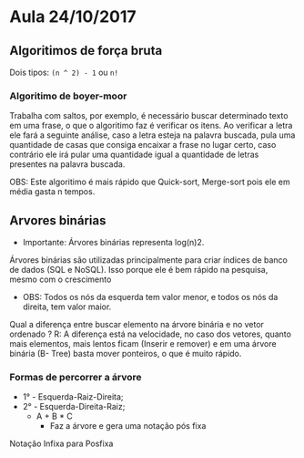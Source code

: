 # Aula 24/10/2017

## Algoritimos de força bruta

Dois tipos: <code>(n ^ 2) - 1</code> ou <code>n!</code>

### Algoritimo de boyer-moor

Trabalha com saltos, por exemplo, é necessário buscar determinado texto em uma frase, o que o algoritimo faz é verificar os itens.
Ao verificar a letra ele fará a seguinte análise, caso a letra esteja na palavra buscada, pula uma quantidade de casas que consiga encaixar a frase no lugar certo, caso contrário ele irá pular uma quantidade igual a quantidade de letras presentes na palavra buscada.

OBS: Este algoritimo é mais rápido que Quick-sort, Merge-sort pois ele em média gasta n tempos.


## Arvores binárias

* Importante: Árvores binárias representa log(n)2.

Árvores binárias são utilizadas principalmente para criar índices de banco de dados (SQL e NoSQL). Isso porque ele é bem rápido na pesquisa, mesmo com o crescimento  

* OBS: Todos os nós da esquerda tem valor menor, e todos os nós da direita, tem valor maior.

Qual a diferença entre buscar elemento na árvore binária e no vetor ordenado ?
R: A diferença está na velocidade, no caso dos vetores, quanto mais elementos, mais lentos ficam (Inserir e remover) e em uma árvore binária (B- Tree) basta mover ponteiros, o que é muito rápido.

### Formas de percorrer a árvore

* 1° - Esquerda-Raiz-Direita;
* 2° - Esquerda-Direita-Raiz;
    * A + B * C
        * Faz a árvore e gera uma notação pós fixa

Notação Infixa para Posfixa